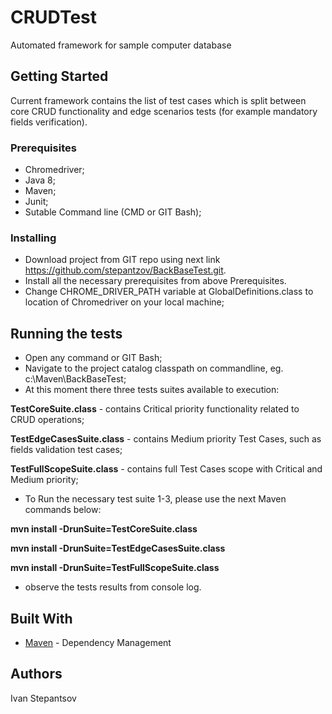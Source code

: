 # CRUDTest
Automated framework for sample computer database

## Getting Started
Current framework contains the list of test cases which is split between core CRUD functionality and edge scenarios tests (for example mandatory fields verification).

### Prerequisites
- Chromedriver;
- Java 8; 
- Maven;
- Junit;
- Sutable Command line (CMD or GIT Bash);

### Installing
- Download project from GIT repo using next link https://github.com/stepantzov/BackBaseTest.git.
- Install all the necessary prerequisites from above Prerequisites. 
- Change CHROME_DRIVER_PATH variable at GlobalDefinitions.class to location of Chromedriver on your local machine;

## Running the tests 
- Open any command or GIT Bash;
- Navigate to the project catalog classpath on commandline, eg. c:\Maven\BackBaseTest;
- At this moment there three tests suites available to execution:

**TestCoreSuite.class** - contains Critical priority functionality related to CRUD operations;

**TestEdgeCasesSuite.class** - contains Medium priority Test Cases, such as fields validation test cases;

**TestFullScopeSuite.class** - contains full Test Cases scope with Critical and Medium priority;




- To Run the necessary test suite 1-3, please use the next Maven commands below:

**mvn install -DrunSuite=TestCoreSuite.class**

**mvn install -DrunSuite=TestEdgeCasesSuite.class**

**mvn install -DrunSuite=TestFullScopeSuite.class**


- observe the tests results from console log.

## Built With
* [Maven](https://maven.apache.org/) - Dependency Management


## Authors
Ivan Stepantsov
